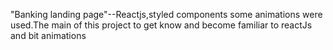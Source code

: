 "Banking landing page"--Reactjs,styled components some animations were used.The main of this project to get know and become familiar to reactJs and bit animations
